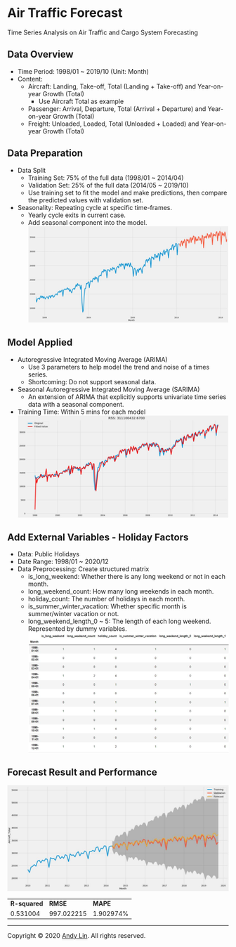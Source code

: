 # Air Traffic Forecast
Time Series Analysis on Air Traffic and Cargo System Forecasting

## Data Overview
* Time Period: 1998/01 ~ 2019/10 (Unit: Month)
* Content:
  * Aircraft: Landing, Take-off, Total (Landing + Take-off) and Year-on-year Growth (Total)
    * Use Aircraft Total as example
  * Passenger: Arrival, Departure, Total (Arrival + Departure) and Year-on-year Growth (Total)
  * Freight: Unloaded, Loaded, Total (Unloaded + Loaded) and Year-on-year Growth (Total)

## Data Preparation
* Data Split
  * Training Set: 75% of the full data (1998/01 ~ 2014/04)
  * Validation Set: 25% of the full data (2014/05 ~ 2019/10)
  * Use training set to fit the model and make predictions, then compare the predicted values with validation set.
* Seasonality: Repeating cycle at specific time-frames.
  * Yearly cycle exits in current case.
  * Add seasonal component into the model.
![TS_Split](https://github.com/andy2167565/Air-Traffic-Forecast/blob/7049e30ee2790751373274e2aab60526fccf632e/img/TS_Split.JPG)

## Model Applied
* Autoregressive Integrated Moving Average (ARIMA)
  * Use 3 parameters to help model the trend and noise of a times series.
  * Shortcoming: Do not support seasonal data.
* Seasonal Autoregressive Integrated Moving Average (SARIMA)
  * An extension of ARIMA that explicitly supports univariate time series data with a seasonal component.
* Training Time: Within 5 mins for each model
![TS_Fit](https://github.com/andy2167565/Air-Traffic-Forecast/blob/7049e30ee2790751373274e2aab60526fccf632e/img/TS_Fit.JPG)

## Add External Variables - Holiday Factors
* Data: Public Holidays
* Date Range: 1998/01 ~ 2020/12
* Data Preprocessing: Create structured matrix
  * is_long_weekend: Whether there is any long weekend or not in each month.
  * long_weekend_count: How many long weekends in each month.
  * holiday_count: The number of holidays in each month.
  * is_summer_winter_vacation: Whether specific month is summer/winter vacation or not.
  * long_weekend_length_0 ~ 5: The length of each long weekend. Represented by dummy variables.
![External_Variable](https://github.com/andy2167565/Air-Traffic-Forecast/blob/489320205eafc28c69a3e58d5d235bbb661674f1/img/External_Variable.JPG)

## Forecast Result and Performance
![Result_SARIMA](https://github.com/andy2167565/Air-Traffic-Forecast/blob/7049e30ee2790751373274e2aab60526fccf632e/img/Result_SARIMA.JPG)
<table>
    <tr>
        <td><strong>R-squared</strong></td>
        <td><strong>RMSE</strong></td>
        <td><strong>MAPE</strong></td>
    </tr>
    <tr>
        <td>0.531004</td>
        <td>997.022215</td>
        <td>1.902974%</td>
    </tr>
</table>

***
Copyright © 2020 [Andy Lin](https://github.com/andy2167565). All rights reserved.
